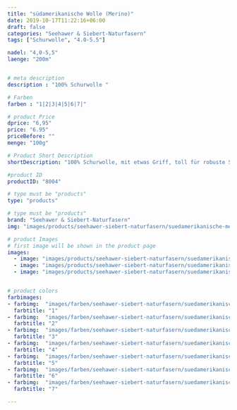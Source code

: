 ```yaml
---
title: "südamerikanische Wolle (Merino)"
date: 2019-10-17T11:22:16+06:00
draft: false
categories: "Seehawer & Siebert-Naturfasern"
tags: ["Schurwolle", "4.0-5.5"]

nadel: "4,0-5,5" 
laenge: "200m"	


# meta description
description : "100% Schurwolle "

# Farben
farben : "1|2|3|4|5|6|7|"

# product Price
dprice: "6,95"
price: "6.95"
priceBefore: ""
menge: "100g"

# Product Short Description
shortDescription: "100% Schurwolle, mit etwas Griff, toll für robuste Strickwerke"

#product ID
productID: "8004"

# type must be "products"
type: "products"

# type must be "products"
brand: "Seehawer & Siebert-Naturfasern"
img: "images/products/seehawer-siebert-naturfasern/suedamerikanische-merino.png"   

# product Images
# first image will be shown in the product page
images:
  - image: "images/products/seehawer-siebert-naturfasern/suedamerikanische-merino.png"
  - image: "images/products/seehawer-siebert-naturfasern/suedamerikanische-merino.png"
  - image: "images/products/seehawer-siebert-naturfasern/suedamerikanische-merino.png"


# product colors
farbimages:
- farbimg:  "images/farben/seehawer-siebert-naturfasern/suedamerikanische-merinowolle/1.png"	
  farbtitle: "1"
- farbimg:  "images/farben/seehawer-siebert-naturfasern/suedamerikanische-merinowolle/2.png"	
  farbtitle: "2"
- farbimg:  "images/farben/seehawer-siebert-naturfasern/suedamerikanische-merinowolle/3.png"	
  farbtitle: "3"
- farbimg:  "images/farben/seehawer-siebert-naturfasern/suedamerikanische-merinowolle/4.png"	
  farbtitle: "4"
- farbimg:  "images/farben/seehawer-siebert-naturfasern/suedamerikanische-merinowolle/5.png"	
  farbtitle: "5"
- farbimg:  "images/farben/seehawer-siebert-naturfasern/suedamerikanische-merinowolle/6.png"	
  farbtitle: "6"
- farbimg:  "images/farben/seehawer-siebert-naturfasern/suedamerikanische-merinowolle/7.png"	
  farbtitle: "7"

---
```



